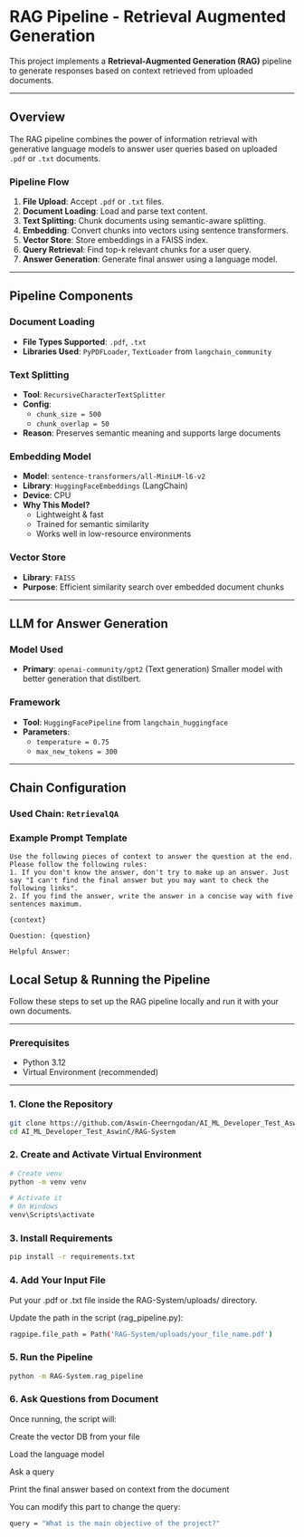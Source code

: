 # RAG Pipeline - Retrieval Augmented Generation

This project implements a **Retrieval-Augmented Generation (RAG)** pipeline to generate responses based on context retrieved from uploaded documents.

---

##  Overview

The RAG pipeline combines the power of information retrieval with generative language models to answer user queries based on uploaded `.pdf` or `.txt` documents.

###  Pipeline Flow

1. **File Upload**: Accept `.pdf` or `.txt` files.
2. **Document Loading**: Load and parse text content.
3. **Text Splitting**: Chunk documents using semantic-aware splitting.
4. **Embedding**: Convert chunks into vectors using sentence transformers.
5. **Vector Store**: Store embeddings in a FAISS index.
6. **Query Retrieval**: Find top-k relevant chunks for a user query.
7. **Answer Generation**: Generate final answer using a language model.

---

##  Pipeline Components

###  Document Loading
- **File Types Supported**: `.pdf`, `.txt`
- **Libraries Used**: `PyPDFLoader`, `TextLoader` from `langchain_community`

###  Text Splitting
- **Tool**: `RecursiveCharacterTextSplitter`
- **Config**:
  - `chunk_size = 500`
  - `chunk_overlap = 50`
- **Reason**: Preserves semantic meaning and supports large documents

###  Embedding Model
- **Model**: `sentence-transformers/all-MiniLM-l6-v2`
- **Library**: `HuggingFaceEmbeddings` (LangChain)
- **Device**: CPU
- **Why This Model?**
  - Lightweight & fast
  - Trained for semantic similarity
  - Works well in low-resource environments

###  Vector Store
- **Library**: `FAISS`
- **Purpose**: Efficient similarity search over embedded document chunks

---

##  LLM for Answer Generation

### Model Used
- **Primary**: `openai-community/gpt2` (Text generation)
Smaller model with better generation that distilbert.

### Framework
- **Tool**: `HuggingFacePipeline` from `langchain_huggingface`
- **Parameters**:
  - `temperature = 0.75`
  - `max_new_tokens = 300`

---

##  Chain Configuration

### Used Chain: `RetrievalQA`

### Example Prompt Template

```text
Use the following pieces of context to answer the question at the end. Please follow the following rules:
1. If you don't know the answer, don't try to make up an answer. Just say "I can't find the final answer but you may want to check the following links".
2. If you find the answer, write the answer in a concise way with five sentences maximum.

{context}

Question: {question}

Helpful Answer:
```

##  Local Setup & Running the Pipeline

Follow these steps to set up the RAG pipeline locally and run it with your own documents.

---

###  Prerequisites

- Python 3.12 
- Virtual Environment (recommended)

---

###  1. Clone the Repository

```bash
git clone https://github.com/Aswin-Cheerngodan/AI_ML_Developer_Test_AswinC.git
cd AI_ML_Developer_Test_AswinC/RAG-System
```

### 2. Create and Activate Virtual Environment
```bash
# Create venv
python -m venv venv

# Activate it
# On Windows
venv\Scripts\activate
```

### 3. Install Requirements
```bash
pip install -r requirements.txt
```

### 4. Add Your Input File
Put your .pdf or .txt file inside the RAG-System/uploads/ directory.

Update the path in the script (rag_pipeline.py):

```bash
ragpipe.file_path = Path('RAG-System/uploads/your_file_name.pdf')
```

 ### 5. Run the Pipeline
```bash
python -m RAG-System.rag_pipeline
```
### 6. Ask Questions from Document
Once running, the script will:

Create the vector DB from your file

Load the language model

Ask a query

Print the final answer based on context from the document

You can modify this part to change the query:

```bash
query = "What is the main objective of the project?"
```
